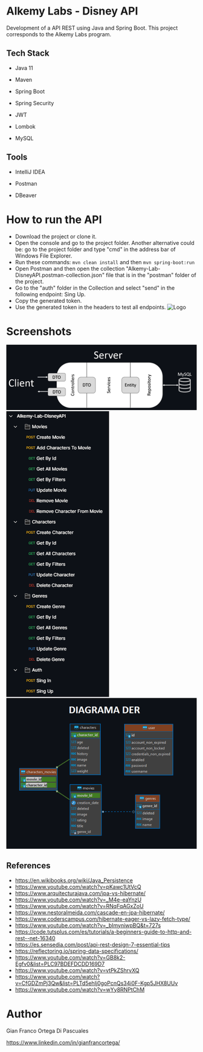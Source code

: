 
# Alkemy Labs - Disney API

Development of a API REST using Java and Spring Boot. This project corresponds to the Alkemy Labs program.
## Tech Stack

* Java 11

* Maven

* Spring Boot

* Spring Security

* JWT

* Lombok

* MySQL

## Tools

* IntelliJ IDEA

* Postman

* DBeaver

# How to run the API

* Download the project or clone it.
* Open the console and go to the project folder. Another alternative could be: go to the project folder and type "cmd" in the address bar of Windows File Explorer.
* Run these commands: `mvn clean install` and then `mvn spring-boot:run`
* Open Postman and then open the collection "Alkemy-Lab-DisneyAPI.postman-collection.json" file that is in the "postman" folder of the project.
* Go to the "auth" folder in the Collection and select "send" in the following endpoint: Sing Up.
* Copy the generated token.
* Use the generated token in the headers to test all endpoints.
![Logo](https://camo.githubusercontent.com/cc923f519791b2a0c3120adf0a13c9d89b3aa8344b74adf726c851be82c64395/68747470733a2f2f692e696d6775722e636f6d2f767569525271582e706e67)
# Screenshots

![App Screenshot](https://github.com/gianfrancoodp/Alkemy-Labs/blob/main/readme%20images/API-Structure.png)
![App Screenshot](https://github.com/gianfrancoodp/Alkemy-Labs/blob/main/readme%20images/endpoints.png)
![App Screenshot](https://github.com/gianfrancoodp/Alkemy-Labs/blob/main/readme%20images/DER.png)
## References

- https://en.wikibooks.org/wiki/Java_Persistence
- https://www.youtube.com/watch?v=pKawc1UtVcQ
- https://www.arquitecturajava.com/jpa-vs-hibernate/
- https://www.youtube.com/watch?v=_M4e-eaYnzU
- https://www.youtube.com/watch?v=RNqFqAGxZoU
- https://www.nestoralmeida.com/cascade-en-jpa-hibernate/
- https://www.coderscampus.com/hibernate-eager-vs-lazy-fetch-type/
- https://www.youtube.com/watch?v=_bImyniwpBQ&t=727s
- https://code.tutsplus.com/es/tutorials/a-beginners-guide-to-http-and-rest--net-16340
- https://es.sensedia.com/post/api-rest-design-7-essential-tips
- https://reflectoring.io/spring-data-specifications/
- https://www.youtube.com/watch?v=GB8k2-Egfv0&list=PLC97BDEFDCDD169D7
- https://www.youtube.com/watch?v=vtPkZShrvXQ
- https://www.youtube.com/watch?v=CfGDZmPj3Qw&list=PLTd5ehIj0goPcnQs34i0F-Kgp5JHX8UUv
- https://www.youtube.com/watch?v=wYy8RNPtChM
# Author

Gian Franco Ortega Di Pascuales

https://www.linkedin.com/in/gianfrancortega/

